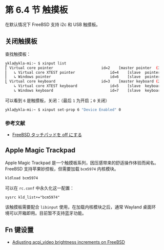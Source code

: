 # 第 6.4 节 触摸板

在默认情况下 FreeBSD 支持 i2c 和 USB 触摸板。

## 关闭触摸板

查找触摸板：

```sh
ykla@ykla-mi:~ $ xinput list
⎡ Virtual core pointer                    	id=2	[master pointer  (3)]
⎜   ↳ Virtual core XTEST pointer              	id=4	[slave  pointer  (2)]
⎜   ↳ Windows pointer                         	id=6	[slave  pointer  (2)]
⎣ Virtual core keyboard                   	id=3	[master keyboard (2)]
    ↳ Virtual core XTEST keyboard             	id=5	[slave  keyboard (3)]
    ↳ Windows keyboard                        	id=7	[slave  keyboard (3)]
```

可以看到 `6` 是触摸板，关闭：（最后 `1` 为开启；`0` 关闭）

```sh
ykla@ykla-mi:~ $ xinput set-prop 6 "Device Enabled" 0
```


### 参考文献

- [FreeBSD タッチパッドを off にする](https://qiita.com/fygar256/items/35100d43b096470631d6)

## Apple Magic Trackpad

Apple Magic Trackpad 是一个触摸板系列，因压感带来的舒适操作体验而闻名。FreeBSD 支持苹果妙控板，但需要加载 `bcm5974` 内核模块。

```sh
kldload bcm5974
```

可以在 `rc.conf` 中永久化这一配置：

```
sysrc kld_list+="bcm5974"
```

该触摸板需要配合 `libinput` 使用，在加载内核模块之后，通常 Wayland 桌面环境可以开箱即用。目前暂不支持蓝牙功能。

## Fn 键设置


- [Adjusting acpi_video brightness increments on FreeBSD](https://www.davidschlachter.com/misc/freebsd-acpi_video-thinkpad-display-brightness)
